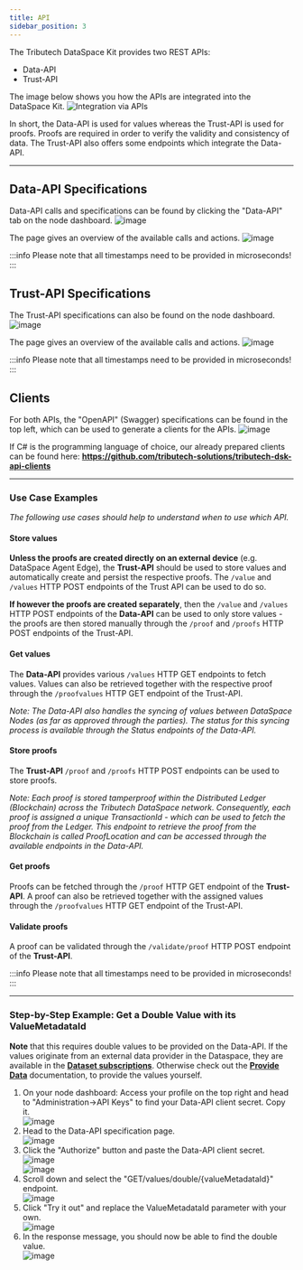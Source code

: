 ```yaml
---
title: API
sidebar_position: 3
---
```


The Tributech DataSpace Kit provides two REST APIs:

- Data-API
- Trust-API

The image below shows you how the APIs are integrated into the DataSpace Kit.
![Integration via APIs](assets/integration.png)

In short, the Data-API is used for values whereas the Trust-API is used for proofs. Proofs are required in order to verify the validity and consistency of data. The Trust-API also offers some endpoints which integrate the Data-API.

---

## Data-API Specifications
Data-API calls and specifications can be found by clicking the "Data-API" tab on the node dashboard.
![image](assets/data_api_tab.png)

The page gives an overview of the available calls and actions.
![image](assets/data_api_base.png)

:::info
Please note that all timestamps need to be provided in microseconds!
:::

## Trust-API Specifications
The Trust-API specifications can also be found on the node dashboard.
![image](assets/trust_api_tab.png)

The page gives an overview of the available calls and actions.
![image](assets/trust_api_base.png)

:::info
Please note that all timestamps need to be provided in microseconds!
:::

## Clients
For both APIs, the "OpenAPI" (Swagger) specifications can be found in the top left, which can be used to generate a clients for the APIs.
![image](assets/data_api_swagger.png)

If C# is the programming language of choice, our already prepared clients can be found here: **https://github.com/tributech-solutions/tributech-dsk-api-clients**

---

### Use Case Examples
_The following use cases should help to understand when to use which API._

#### Store values

**Unless the proofs are created directly on an external device** (e.g. DataSpace Agent Edge), the **Trust-API** should be used to store values and automatically create and persist the respective proofs. The `/value` and `/values` HTTP POST endpoints of the Trust API can be used to do so.

**If however the proofs are created separately**, then the `/value` and `/values` HTTP POST endpoints of the **Data-API** can be used to only store values - the proofs are then stored manually through the `/proof` and `/proofs` HTTP POST endpoints of the Trust-API.

#### Get values

The **Data-API** provides various `/values` HTTP GET endpoints to fetch values.
Values can also be retrieved together with the respective proof through the `/proofvalues` HTTP GET endpoint of the Trust-API.

_Note: The Data-API also handles the syncing of values between DataSpace Nodes (as far as approved through the parties). The status for this syncing process is available through the Status endpoints of the Data-API._

#### Store proofs

The **Trust-API** `/proof` and `/proofs` HTTP POST endpoints can be used to store proofs.

_Note: Each proof is stored tamperproof within the Distributed Ledger (Blockchain) across the Tributech DataSpace network. Consequently, each proof is assigned a unique TransactionId - which can be used to fetch the proof from the Ledger. This endpoint to retrieve the proof from the Blockchain is called ProofLocation and can be accessed through the available endpoints in the Data-API._

#### Get proofs

Proofs can be fetched through the `/proof` HTTP GET endpoint of the **Trust-API**. A proof can also be retrieved together with the assigned values through the `/proofvalues` HTTP GET endpoint of the Trust-API.

#### Validate proofs

A proof can be validated through the `/validate/proof` HTTP POST endpoint of the **Trust-API**.

:::info
Please note that all timestamps need to be provided in microseconds!
:::

---

### Step-by-Step Example: **Get a Double Value with its ValueMetadataId**

**Note** that this requires double values to be provided on the Data-API. If the values originate from an external data provider in the Dataspace, they are available in the [**Dataset subscriptions**](./subscribe_dataset.md). Otherwise check out the [**Provide Data**](../provide_data/overview.md) documentation, to provide the values yourself.

1. On your node dashboard: Access your profile on the top right and head to "Administration->API Keys" to find your Data-API client secret. Copy it.  
   ![image](assets/administration.png)
2. Head to the Data-API specification page.  
   ![image](assets/data_api_tab_small.png)
3. Click the "Authorize" button and paste the Data-API client secret.  
   ![image](assets/authorize.png)  
   ![image](assets/authorize_secret.png)
4. Scroll down and select the "GET/values/double/{valueMetadataId}" endpoint.  
   ![image](assets/data_api_get_double.png)
5. Click "Try it out" and replace the ValueMetadataId parameter with your own.  
   ![image](assets/data_api_enter_id.png)
6. In the response message, you should now be able to find the double value.  
   ![image](assets/server_response_success.png)
